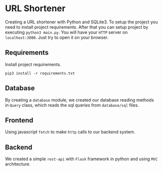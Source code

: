 # URL Shortener

Creating a URL shortener with Python and SQLite3. To setup the project you need to install
project requirements. After that you can setup project by executing ```python3 main.py```.
You will have your ```HTTP``` server on ```localhost:3000```. Just try to open it on your browser.

## Requirements

Install project requirements.

```shell
pip3 install -r requirements.txt
```

## Database

By creating a ```database``` module, we created our database reading methods in ```Query``` class,
which reads the sql queries from ```database/sql``` files.

## Frontend

Using javascript ```fetch``` to make ```http``` calls to our backend system.

## Backend

We created a simple ```rest-api``` with ```Flask``` framework in python and using ```MVC```
architecture.
